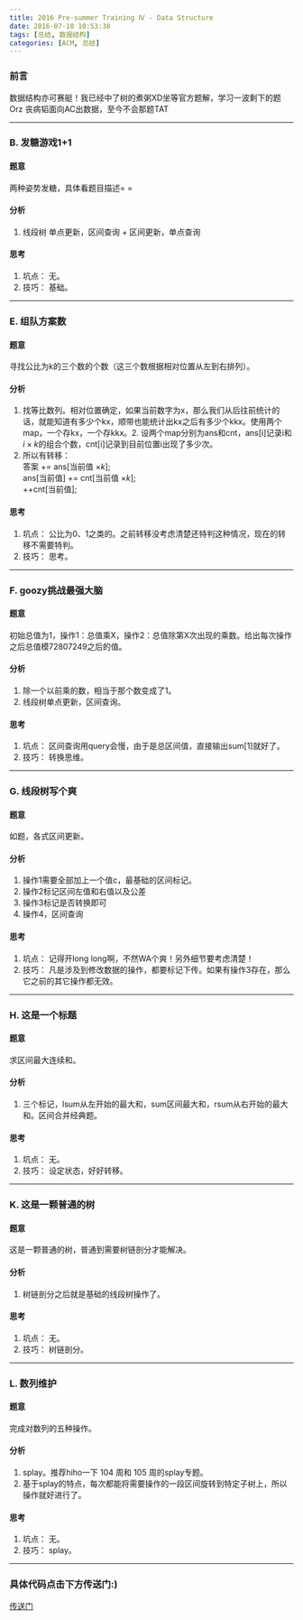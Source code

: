 ```yaml
---
title: 2016 Pre-summer Training Ⅳ - Data Structure
date: 2016-07-10 10:53:38
tags: [总结, 数据结构]
categories: [ACM, 总结]
---
```


### 前言
数据结构亦可赛艇！我已经中了树的煮粥XD坐等官方题解，学习一波剩下的题Orz 丧病韬面向AC出数据，至今不会那题TAT

<!--more-->

--------


### B. 发糖游戏1+1

#### 题意

两种姿势发糖，具体看题目描述= =

#### 分析

1. 线段树 单点更新，区间查询 + 区间更新，单点查询

#### 思考

1. 坑点： 无。
2. 技巧： 基础。


--------



### E. 组队方案数

#### 题意

寻找公比为k的三个数的个数（这三个数根据相对位置从左到右排列）。

#### 分析

1. 找等比数列。相对位置确定，如果当前数字为x，那么我们从后往前统计的话，就能知道有多少个kx，顺带也能统计出kx之后有多少个kkx。使用两个map，一个存kx，一个存kkx。2. 设两个map分别为ans和cnt，ans[i]记录i和$i\times k$的组合个数，cnt[i]记录到目前位置i出现了多少次。
3. 所以有转移：  
答案 += ans[当前值 $\times k$];  
ans[当前值] += cnt[当前值 $\times k$];  
++cnt[当前值];

#### 思考

1. 坑点： 公比为0、1之类的。之前转移没考虑清楚还特判这种情况，现在的转移不需要特判。
2. 技巧： 思考。


--------



### F. goozy挑战最强大脑

#### 题意

初始总值为1，操作1：总值乘X，操作2：总值除第X次出现的乘数。给出每次操作之后总值模72807249之后的值。

#### 分析

1. 除一个以前乘的数，相当于那个数变成了1。
2. 线段树单点更新，区间查询。

#### 思考

1. 坑点： 区间查询用query会慢，由于是总区间值，直接输出sum[1]就好了。
2. 技巧： 转换思维。


--------



### G. 线段树写个爽

#### 题意

如题，各式区间更新。

#### 分析

1. 操作1需要全部加上一个值c，最基础的区间标记。
2. 操作2标记区间左值和右值以及公差
3. 操作3标记是否转换即可
4. 操作4，区间查询

#### 思考

1. 坑点： 记得开long long啊，不然WA个爽！另外细节要考虑清楚！
2. 技巧： 凡是涉及到修改数据的操作，都要标记下传。如果有操作3存在，那么它之前的其它操作都无效。


--------


### H. 这是一个标题

#### 题意

求区间最大连续和。

#### 分析

1. 三个标记，lsum从左开始的最大和，sum区间最大和，rsum从右开始的最大和。区间合并经典题。

#### 思考

1. 坑点： 无。
2. 技巧： 设定状态，好好转移。


--------


### K. 这是一颗普通的树

#### 题意

这是一颗普通的树，普通到需要树链剖分才能解决。

#### 分析

1. 树链剖分之后就是基础的线段树操作了。

#### 思考

1. 坑点： 无。
2. 技巧： 树链剖分。


--------




### L. 数列维护

#### 题意

完成对数列的五种操作。

#### 分析

1. splay。推荐hiho一下 104 周和 105 周的splay专题。
2. 基于splay的特点，每次都能将需要操作的一段区间旋转到特定子树上，所以操作就好进行了。

#### 思考

1. 坑点： 无。
2. 技巧： splay。


--------





### 具体代码点击下方传送门:)

[传送门](https://github.com/GooZy/Codes/tree/master/OJ-CQU/2016%20Pre-summer%20Training%20%E2%85%A3%20-%20Data%20Structure)